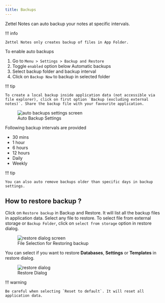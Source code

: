 ```yaml
---
title: Backups
---
```


Zettel Notes can auto backup your notes at specific intervals. 

!!! info    
    
    Zettel Notes only creates backup of files in App Folder.


To enable auto backups 

1. Go to `Menu > Settings > Backup and Restore`
2. Toggle `enabled` option below Automatic backups
3. Select backup folder and backup interval
4. Click on `Backup Now` to backup in selected folder

!!! tip

    To create a local backup inside application data (not accessible via file explorer), click on first option `Backup (excluding external notes)`. Share the backup file with your favourite application.


<figure>
<img src="/assets/img/auto-backups.png" alt="auto backups settings screen"/>
 <figcaption>Auto Backup Settings</figcaption>
</figure>

Following backup intervals are provided

- 30 mins
- 1 hour
- 6 hours
- 12 hours
- Daily
- Weekly

!!! tip
    
    You can also auto remove backups older than specific days in backup settings.


## How to restore backup ?

Click on `Restore backup` in Backup and Restore. It will list all the backup files in application data. Select any file to restore. To select file from external storage or `Backup Folder`, click on `select from storage` option in restore dialog.

<figure>
<img src="/assets/img/auto-backup-restore-dialog.png" alt="restore dialog screen"/>
 <figcaption>File Selection for Restoring backup</figcaption>
</figure>


You can select if you want to restore **Databases**, **Settings** or **Templates** in restore dialog.

<figure>
<img src="/assets/img/auto-backup-restore.png" alt="restore dialog"/>
 <figcaption>Restore Dialog</figcaption>
</figure>

!!! warning

    Be careful when selecting `Reset to default`. It will reset all application data.
